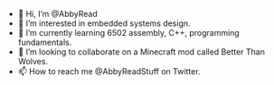 - 👋 Hi, I’m @AbbyRead
- 👀 I’m interested in embedded systems design.
- 🌱 I’m currently learning 6502 assembly, C++, programming fundamentals.
- 💞️ I’m looking to collaborate on a Minecraft mod called Better Than Wolves.
- 📫 How to reach me @AbbyReadStuff on Twitter.

<!---
AbbyRead/AbbyRead is a ✨ special ✨ repository because its `README.md` (this file) appears on your GitHub profile.
You can click the Preview link to take a look at your changes.
--->
